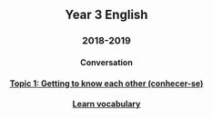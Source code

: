 <h2> 
<p align="center">
Year 3 English
</p>
</h2>

<h3> 
<p align="center">
2018-2019
</p>
</h3>

<h4>
<p align="center">
Conversation
</p>
</h4>

<h4>
<p align="center">
  <a href="https://tangerina-pt.github.io/English/GTKEO_C_18_19">Topic 1: Getting to know each other (conhecer-se)</a>
  <br>
</p>
</h4>

<h4>
<p align="center">
  <a href="https://tangerina-pt.github.io/English/Year3_vocab">Learn vocabulary</a>
  <br>
</p>
</h4>

